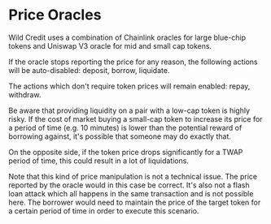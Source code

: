 # Price Oracles

Wild Credit uses a combination of Chainlink oracles for large blue-chip tokens and Uniswap V3 oracle for mid and small cap tokens.

If the oracle stops reporting the price for any reason, the following actions will be auto-disabled: deposit, borrow, liquidate.

The actions which don't require token prices will remain enabled: repay, withdraw.

Be aware that providing liquidity on a pair with a low-cap token is highly risky. If the cost of market buying a small-cap token to increase its price for a period of time \(e.g. 10 minutes\) is lower than the potential reward of borrowing against, it's possible that someone may do exactly that.

On the opposite side, if the token price drops significantly for a TWAP period of time, this could result in a lot of liquidations.

Note that this kind of price manipulation is not a technical issue. The price reported by the oracle would in this case be correct. It's also not a flash loan attack which all happens in the same transaction and is not possible here. The borrower would need to maintain the price of the target token for a certain period of time in order to execute this scenario.

